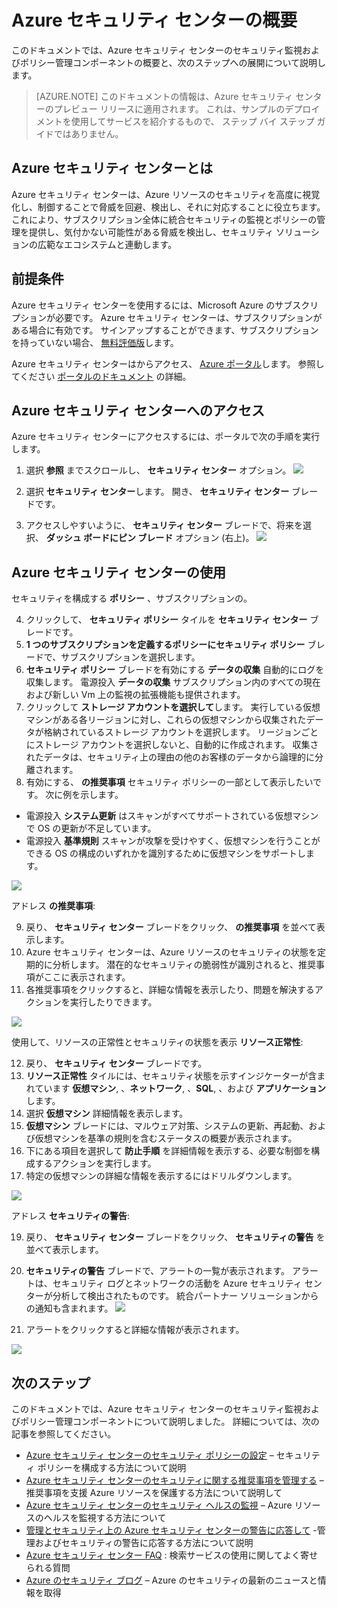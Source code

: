 <properties
   pageTitle="Microsoft Azure セキュリティの概要 | Microsoft Azure"
   description="このドキュメントでは、Azure セキュリティ センターのセキュリティ監視およびポリシー管理コンポーネントの概要と、次のステップへの展開について説明します。"
   services="security-center"
   documentationCenter="na"
   authors="TerryLanfear"
   manager="StevenPo"
   editor=""/>

<tags
   ms.service="security-center"
   ms.devlang="na"
   ms.topic="article"
   ms.tgt_pltfrm="na"
   ms.workload="na"
   ms.date="12/10/2015"
   ms.author="terrylan"/>

# Azure セキュリティ センターの概要

このドキュメントでは、Azure セキュリティ センターのセキュリティ監視およびポリシー管理コンポーネントの概要と、次のステップへの展開について説明します。

> [AZURE.NOTE] このドキュメントの情報は、Azure セキュリティ センターのプレビュー リリースに適用されます。 これは、サンプルのデプロイメントを使用してサービスを紹介するもので、  ステップ バイ ステップ ガイドではありません。

## Azure セキュリティ センターとは
Azure セキュリティ センターは、Azure リソースのセキュリティを高度に視覚化し、制御することで脅威を回避、検出し、それに対応することに役立ちます。 これにより、サブスクリプション全体に統合セキュリティの監視とポリシーの管理を提供し、気付かない可能性がある脅威を検出し、セキュリティ ソリューションの広範なエコシステムと連動します。

## 前提条件

Azure セキュリティ センターを使用するには、Microsoft Azure のサブスクリプションが必要です。 Azure セキュリティ センターは、サブスクリプションがある場合に有効です。 サインアップすることができます、サブスクリプションを持っていない場合、 [無料評価版](https://azure.microsoft.com/pricing/free-trial)します。

Azure セキュリティ センターはからアクセス、 [Azure ポータル](http://azure.microsoft.com/features/azure-portal/)します。 参照してください [ポータルのドキュメント](https://azure.microsoft.com/documentation/services/azure-portal/) の詳細。


## Azure セキュリティ センターへのアクセス

Azure セキュリティ センターにアクセスするには、ポータルで次の手順を実行します。

1. 選択 **参照** までスクロールし、 **セキュリティ センター** オプション。
![][1]

2. 選択 **セキュリティ センター**します。 開き、 **セキュリティ センター** ブレードです。
3. アクセスしやすいように、 **セキュリティ センター** ブレードで、将来を選択、 **ダッシュ ボードにピン ブレード** オプション (右上)。
![][2]

## Azure セキュリティ センターの使用

セキュリティを構成する **ポリシー** 、サブスクリプションの。

4. クリックして、 **セキュリティ ポリシー** タイルを **セキュリティ センター** ブレードです。
5.  **1 つのサブスクリプションを定義するポリシーにセキュリティ ポリシー** ブレードで、サブスクリプションを選択します。
6.  **セキュリティ ポリシー** ブレードを有効にする **データの収集** 自動的にログを収集します。 電源投入 **データの収集** サブスクリプション内のすべての現在および新しい Vm 上の監視の拡張機能も提供されます。
7. クリックして **ストレージ アカウントを選択して**します。 実行している仮想マシンがある各リージョンに対し、これらの仮想マシンから収集されたデータが格納されているストレージ アカウントを選択します。 リージョンごとにストレージ アカウントを選択しないと、自動的に作成されます。 収集されたデータは、セキュリティ上の理由の他のお客様のデータから論理的に分離されます。
8. 有効にする、 **の推奨事項** セキュリティ ポリシーの一部として表示したいです。 次に例を示します。

  - 電源投入 **システム更新** はスキャンがすべてサポートされている仮想マシンで OS の更新が不足しています。
  - 電源投入 **基準規則** スキャンが攻撃を受けやすく、仮想マシンを行うことができる OS の構成のいずれかを識別するために仮想マシンをサポートします。

![][3]

アドレス **の推奨事項**:

9. 戻り、 **セキュリティ センター** ブレードをクリック、 **の推奨事項** を並べて表示します。
10. Azure セキュリティ センターは、Azure リソースのセキュリティの状態を定期的に分析します。 潜在的なセキュリティの脆弱性が識別されると、推奨事項がここに表示されます。
11. 各推奨事項をクリックすると、詳細な情報を表示したり、問題を解決するアクションを実行したりできます。

![][4]

使用して、リソースの正常性とセキュリティの状態を表示 **リソース正常性**:

12. 戻り、 **セキュリティ センター** ブレードです。
13.  **リソース正常性** タイルには、セキュリティ状態を示すインジケーターが含まれています **仮想マシン**, 、**ネットワーク**, 、**SQL**, 、および **アプリケーション**します。
14. 選択 **仮想マシン** 詳細情報を表示します。
15. **仮想マシン** ブレードには、マルウェア対策、システムの更新、再起動、および仮想マシンを基準の規則を含むステータスの概要が表示されます。
16. 下にある項目を選択して **防止手順** を詳細情報を表示する、必要な制御を構成するアクションを実行します。
17. 特定の仮想マシンの詳細な情報を表示するにはドリルダウンします。

![][5]

アドレス **セキュリティの警告**:

19. 戻り、 **セキュリティ センター** ブレードをクリック、 **セキュリティの警告** を並べて表示します。
20.  **セキュリティの警告** ブレードで、アラートの一覧が表示されます。 アラートは、セキュリティ ログとネットワークの活動を Azure セキュリティ センターが分析して検出されたものです。 統合パートナー ソリューションからの通知も含まれます。
  ![][6]

21. アラートをクリックすると詳細な情報が表示されます。

  ![][7]

## 次のステップ
このドキュメントでは、Azure セキュリティ センターのセキュリティ監視およびポリシー管理コンポーネントについて説明しました。 詳細については、次の記事を参照してください。

- [Azure セキュリティ センターのセキュリティ ポリシーの設定](security-center-policies.md) – セキュリティ ポリシーを構成する方法について説明
- [Azure セキュリティ センターのセキュリティに関する推奨事項を管理する](security-center-recommendations.md) – 推奨事項を支援 Azure リソースを保護する方法について説明して
- [Azure セキュリティ センターのセキュリティ ヘルスの監視](security-center-monitoring.md) – Azure リソースのヘルスを監視する方法について
- [管理とセキュリティ上の Azure セキュリティ センターの警告に応答して](security-center-managing-and-responding-alerts.md) -管理およびセキュリティの警告に応答する方法について説明
- [Azure セキュリティ センター FAQ](security-center-faq.md) : 検索サービスの使用に関してよく寄せられる質問
- [Azure のセキュリティ ブログ](http://blogs.msdn.com/b/azuresecurity/) – Azure のセキュリティの最新のニュースと情報を取得

<!--Image references-->
[1]: ./media/security-center-get-started/security-tile.png
[2]: ./media/security-center-get-started/pin-blade.png
[3]: ./media/security-center-get-started/security-policy.png
[4]: ./media/security-center-get-started/recommendations.png
[5]: ./media/security-center-get-started/resources-health.png
[6]: ./media/security-center-get-started/security-alert.png
[7]: ./media/security-center-get-started/security-alert-detail.png


